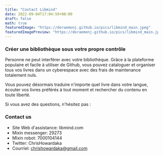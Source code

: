 ```yaml
---
title: "Contact Libmind"
date: 2022-09-04T17:04:59+08:00
draft: false
math: true
featuredImage: "https://doraemonj.github.io/pics/libmind_main.jpeg"
featuredImagePreview: "https://doraemonj.github.io/pics/libmind_main.jpeg"
---
```


### Créer une bibliothèque sous votre propre contrôle

Personne ne peut interférer avec votre bibliothèque. Grâce à la plateforme populaire et facile à utiliser de Github, vous pouvez cataloguer et organiser tous vos livres dans un cyberespace avec des frais de maintenance totalement nuls. 

Vous pouvez désormais traduire n'importe quel livre dans votre langue, écouter vos livres préférés à tout moment et rechercher du contenu en toute liberté.

Si vous avez des questions, n'hésitez pas :

### Contact us

- Site Web d'assistance: libmind.com
- Mixin messenger: 29273
- MIxin robot: 7000104144
- Twitter: ChrisHowardaka
- Courriel: chrishowardaka@gmail.com

